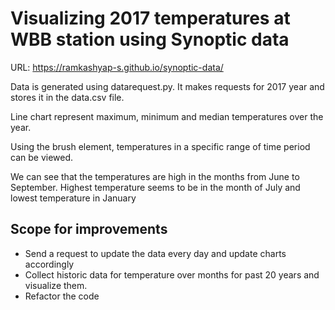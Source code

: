 # Visualizing 2017 temperatures at WBB station using Synoptic data

URL: https://ramkashyap-s.github.io/synoptic-data/

Data is generated using datarequest.py. It makes requests for 2017 year and stores it in the data.csv file. 

Line chart represent maximum, minimum and median temperatures over the year.

Using the brush element, temperatures in a specific range of time period can be viewed.

We can see that the temperatures are high in the months from June to September. Highest temperature seems to be in the month of July and lowest temperature in January

## Scope for improvements
* Send a request to update the data every day and update charts accordingly
* Collect historic data for temperature over months for past 20 years and visualize them.
* Refactor the code
